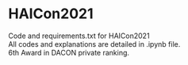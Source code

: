 # HAICon2021
Code and requirements.txt for HAICon2021  
All codes and explanations are detailed in .ipynb file.  
6th Award in DACON private ranking.  

